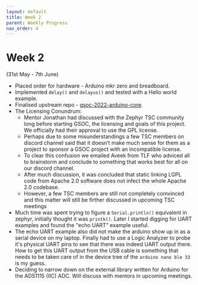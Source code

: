 ```yaml
---
layout: default
title: Week 2
parent: Weekly Progress
nav_order: 4
---
```


# Week 2

(31st May - 7th June)

- Placed order for hardware - Arduino mkr zero and breadboard.
- Implemented ``delay()`` and ``delayus()`` and tested with a Hello world example.
- Finalised upstream repo - [gsoc-2022-arduino-core](https://github.com/zephyrproject-rtos/gsoc-2022-arduino-core).
- The Licensing Conundrum:
    - Mentor Jonathan had discussed with the Zephyr TSC community long before starting GSOC, the licensing and goals of this project. We officially had their approval to use the GPL license. 
    - Perhaps due to some misunderstandings a few TSC members on discord channel said that it doesn’t make much sense for them as a project to sponsor a GSOC project with an incompatible license.
    - To clear this confusion we emailed Aveek from TLF who adviced all to brainstorm and conclude to something that works best for all on our discord channel.
    - After much discussion, it was concluded that static linking LGPL code from Apache 2.0 software does not infect the whole Apache 2.0 codebase.
    - However, a few TSC members are still not completely comvinced and this matter will still be firther discussed in upcoming TSC meetings
- Much time was spent trying to figure a ``Serial.println()`` equivalent in zephyr, initially thought it was ``printk()``. Later I started digging for UART examples and found the "echo UART" example useful.
- The echo UART example also did not make the arduino show up in as a serial device on my laptop. Finally had to use a Logic Analyzer to probe it's physical UART pins to see that there was indeed UART output there.
How to get this UART output from the USB cable is something that needs to be taken care of in the device tree of the ``arduino nano ble 33`` is my guess.
- Deciding to narrow down on the external library written for Arduino for the ADS1115 (IIC) ADC. Will discuss with mentors in upcoming meetings.